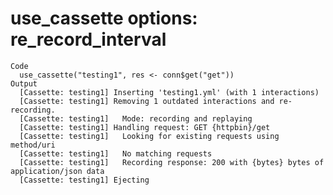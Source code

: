# use_cassette options: re_record_interval

    Code
      use_cassette("testing1", res <- conn$get("get"))
    Output
      [Cassette: testing1] Inserting 'testing1.yml' (with 1 interactions)
      [Cassette: testing1] Removing 1 outdated interactions and re-recording.
      [Cassette: testing1]   Mode: recording and replaying
      [Cassette: testing1] Handling request: GET {httpbin}/get
      [Cassette: testing1]   Looking for existing requests using method/uri
      [Cassette: testing1]   No matching requests
      [Cassette: testing1]   Recording response: 200 with {bytes} bytes of application/json data
      [Cassette: testing1] Ejecting

